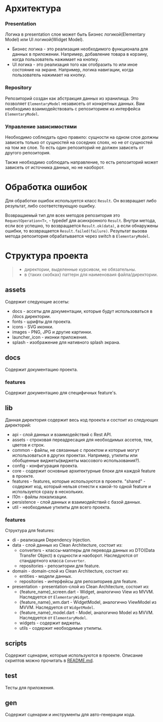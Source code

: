 # Архитектура

### Presentation

Логика в presentation слое может быть Бизнес логикой(Elementary Model) или UI логикой(Widget Model).

- Бизнес логика -  это реализация необходимого функционала для данных в приложении. Например, добавление товара в корзину, когда пользователь нажимает на кнопку.
- UI логика - это реализация того как отобразить то или иное состояние на экране. Например, логика навигации, когда пользователь нажимает на кнопку.

### Repository

Репозиторий создан как абстракция данных из хранилища. Это позволяет `ElementaryModel` независеть от конкретных данных.
Вам необходимо взаимодействовать с репозиторием из интерфейса `ElementaryModel`.

### Управление зависимостями

Необходимо соблюдать одно правило: сущности на одном слое должны зависеть только от сущностей на соседних слоях, но не от сущностей на том же слое. То есть один репозиторий не должен зависеть от другого репозитория.

Также необходимо соблюдать направление, то есть репозиторий может зависеть от источника данных, но не наоборот.

# Обработка ошибок

Для обработки ошибок используется класс `Result`. Он возвращает либо результат, либо соответствующую ошибку.

Возвращаемый тип для всех методов репозитория это `RequestOperation<T>`, - typedef для асинхронного `Result`.
Внутри метода, если все успешно, то возвращается `Result.ok(data)`, а если обнаружены ошибки, то возвращается `Result.failed(failure)`. Результат вызова метода репозитория обрабатывается через switch в `ElementaryModel`.

# Структура проекта

> - директории, выделенные курсивом, не обязательны.
> - в {таких скобках} паттерн для наименоваия файла/директории.

## assets

Содержит следующие ассеты:

- docs - ассеты для документации, которые будут использоваться в /docs директории.
- fonts - шрифты для проекта.
- icons - SVG иконки.
- images - PNG, JPG и другие картинки.
- launcher_icon - иконки приложения.
- splash - изображение для нативного splash экрана.

## docs

Содержит документацию проекта.

### features

Содержит документацию для специфичных feature's.

## lib

Данная директория содержит весь код проекта и состоит из следующих директорий:

- api - слой данных и взаимодействий с Rest API.
- assets - строковая переадресация для необходимых ассетов, тем, цветов и строк.
- common - файлы, не связанные с проектом и которые могут использоваться в других проектах. Например, утилиты или обобщенные виджеты(виджеты массового использования?).
- config - конфигурация проекта.
- core - содержит основные архитектурные блоки для каждой feature в проекте.
- features - features, которые используются в проекте. "shared" - содержит код, который нельзя отнести к какой-то одной feature и используется сразу в нескольких.
- l10n - файлы локализации.
- persistence - слой данных и взаимодействий с базой данных.
- util - необходимые утилиты для всего проекта.

### features

Структура для features:

- di - реализация Dependency Injection.
- data - слой данных из Clean Architecture, состоит из:
  - converters - классы-мапперы для перевода данных из DTO(Data Transfer Object) в сущности и наоборот. Наследуются от стандартного класса `Converter`.
  - repositories - репозитории для feature.
- domain - domain-слой из Clean Architecture, состоит из:
  - entities - модели данных.
  - repositories - интерфейсы для репозиториев для feature.
- presentation - presentation-слой из Clean Architecture, состоит из:
  - {feature_name}_screen.dart - Widget, аналогично View из MVVM. Наследуется от `ElementaryWidget`.
  - {feature_name}_wm.dart - WidgetModel, аналогично ViewModel из MVVM. Наследуется от `WidgetModel`.
  - {feature_name}_model.dart - Model, аналогично Model из MVVM. Наследуется от `ElementaryModel`.
  - widgets - содержит виджеты.
  - utils - содержит необходимые утилиты.

## scripts

Содержит сценарии, которые используются в проекте. Описание скриптов можно прочитать в [README.md](../README.md).

## test

Тесты для приложения.

## gen

Содержит сценарии и инструменты для авто-генерации кода.